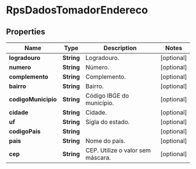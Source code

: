 

# RpsDadosTomadorEndereco


## Properties

| Name | Type | Description | Notes |
|------------ | ------------- | ------------- | -------------|
|**logradouro** | **String** | Logradouro. |  [optional] |
|**numero** | **String** | Número. |  [optional] |
|**complemento** | **String** | Complemento. |  [optional] |
|**bairro** | **String** | Bairro. |  [optional] |
|**codigoMunicipio** | **String** | Código IBGE do município. |  [optional] |
|**cidade** | **String** | Cidade. |  [optional] |
|**uf** | **String** | Sigla do estado. |  [optional] |
|**codigoPais** | **String** |  |  [optional] |
|**pais** | **String** | Nome do país. |  [optional] |
|**cep** | **String** | CEP.  Utilize o valor sem máscara. |  [optional] |



